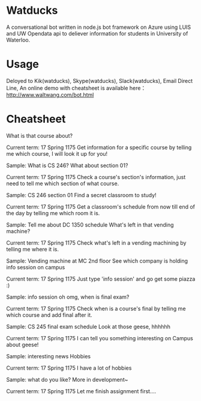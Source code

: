# Watducks
A conversational bot written in node.js bot framework on Azure using LUIS and UW Opendata api to deliever information for students in University of Waterloo.
# Usage
Deloyed to Kik(watducks), Skype(watducks), Slack(watducks), Email Direct Line, An online demo with cheatsheet is available here：http://www.waltwang.com/bot.html

# Cheatsheet
What is that course about?

Current term: 17 Spring 1175
Get information for a specific course by telling me which course, I will look it up for you!

Sample: What is CS 246?
What about section 01?

Current term: 17 Spring 1175
Check a course's section's information, just need to tell me which section of what course.

Sample: CS 246 section 01
Find a secret classroom to study!

Current term: 17 Spring 1175
Get a classroom's schedule from now till end of the day by telling me which room it is.

Sample: Tell me about DC 1350 schedule
What's left in that vending machine?

Current term: 17 Spring 1175
Check what's left in a vending machining by telling me where it is.

Sample: Vending machine at MC 2nd floor
See which company is holding info session on campus

Current term: 17 Spring 1175
Just type 'info session' and go get some piazza :)

Sample: info session
oh omg, when is final exam?

Current term: 17 Spring 1175
Check when is a course's final by telling me which course and add final after it.

Sample: CS 245 final exam schedule
Look at those geese, hhhhhh

Current term: 17 Spring 1175
I can tell you something interesting on Campus about geese!

Sample: interesting news
Hobbies

Current term: 17 Spring 1175
I have a lot of hobbies

Sample: what do you like?
More in development~

Current term: 17 Spring 1175
Let me finish assignment first....


